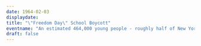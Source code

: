 ```yaml
---
date: 1964-02-03
displaydate: 
title: "\"Freedom Day\" School Boycott"
eventname: "An estimated 464,000 young people - roughly half of New York City’s public school students - boycott their school in protest of segregation and inequality"
draft: false
---
```

